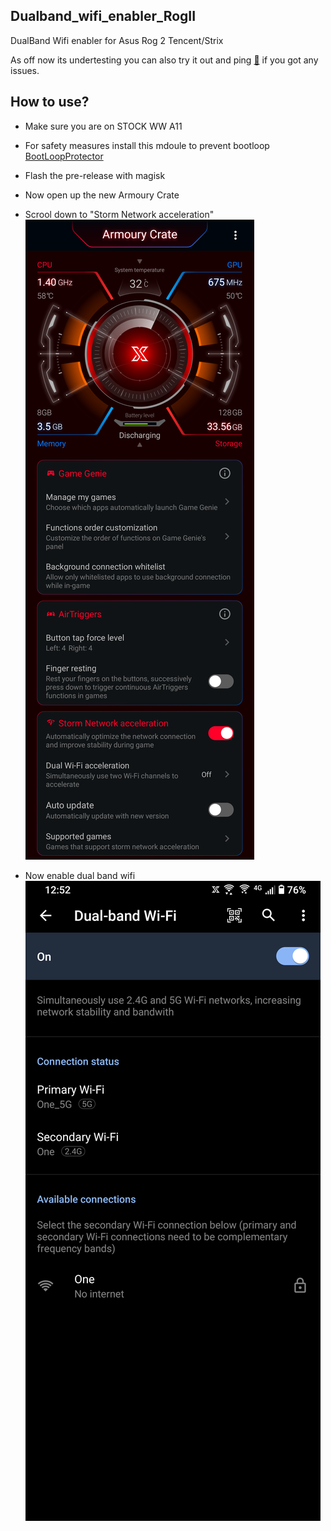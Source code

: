 ## Dualband_wifi_enabler_RogII

  DualBand Wifi enabler for Asus Rog 2 Tencent/Strix

  As off now its undertesting you can also try it out and ping [🍉](https://t.me/watermelon787) if you got any issues.

## How to use?

  - Make sure you are on STOCK WW A11
  - For safety measures install this mdoule to prevent bootloop [BootLoopProtector](https://github.com/Nayemhasan/Bootloop_Protector_Reborn/releases/tag/V1)
  - Flash the pre-release with magisk
  - Now open up the new Armoury Crate 
  - Scrool down to "Storm Network acceleration"
    <img src="https://github.com/Nayemhasan/Dualband_wifi_enabler_RogII/blob/main/pics/crate.png">

  - Now enable dual band wifi 
    <img src="https://github.com/Nayemhasan/Dualband_wifi_enabler_RogII/blob/main/pics/wifi.png">

  


  

